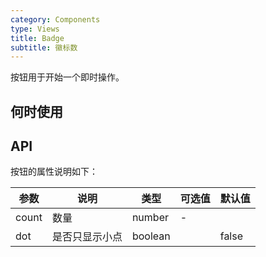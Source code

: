```yaml
---
category: Components
type: Views
title: Badge
subtitle: 徽标数
---
```


按钮用于开始一个即时操作。

## 何时使用


## API


按钮的属性说明如下：

参数 | 说明 | 类型 | 可选值 | 默认值
-----|-----|-----|------|------
count | 数量 | number | -
dot | 是否只显示小点 | boolean | | false


<style>
  .badge-count-example, .badge-dot-example {
    width: 42px;
    height: 42px;
    background-color: #eee;
    display: inline-block;
    border-radius: 6px;
  }
  .example-title {
    margin: 20px 0;
  }
</style>
